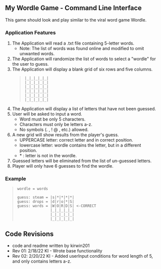 ## My Wordle Game - Command Line Interface

This game should look and play similar to the viral word game Wordle.

### Application Features

1. The Application will read a .txt file containing 5-letter words.
   - Note: The list of words was found online and modified to omit unwanted words.
2. The Application will randomize the list of words to select a "wordle" for the user to guess.
3. The Application will display a blank grid of six rows and five columns.
     > ```
     > |_|_|_|_|_|
     > |_|_|_|_|_|
     > |_|_|_|_|_|
     > |_|_|_|_|_|
     > |_|_|_|_|_|
     > |_|_|_|_|_|
     > ```
4. The Application will display a list of letters that have not been guessed.
5. User will be asked to input a word.
    - Word must be only 5 characters.
    - Characters must only be letters a-z.
    - No symbols (. , ! @ , etc.) allowed.
6. A new grid will show results from the player's guess.
      - UPPERCASE letter: correct letter and in correct position. 
      - lowercase letter: wordle contains the letter, but in a different position. 
      - \* : letter is not in the wordle.
7. Guessed letters will be eliminated from the list of un-guessed letters.
8. Player will only have 6 guesses to find the wordle.

### Example
> ```
> wordle = words 
> 
> guess: steam = |s|*|*|*|*|
> guess: drops = |d|r|o|*|S|
> guess: words = |W|O|R|D|S| <-CORRECT
>                |_|_|_|_|_|
>                |_|_|_|_|_|
>                |_|_|_|_|_|
> ```

## Code Revisions

- code and readme written by kirwin201
- Rev 01: 2/18/22 KI - Wrote base functionality
- Rev 02: 2/20/22 KI - Added userInput conditions for word length of 5, and only contains letters a-z.
